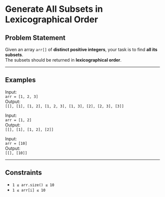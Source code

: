 # Generate All Subsets in Lexicographical Order

## Problem Statement

Given an array `arr[]` of **distinct positive integers**, your task is to find **all its subsets**.  
The subsets should be returned in **lexicographical order**.

---

## Examples
Input:  
`arr = [1, 2, 3]`  
Output:  
`[[], [1], [1, 2], [1, 2, 3], [1, 3], [2], [2, 3], [3]]`

Input:  
`arr = [1, 2]`  
Output:  
`[[], [1], [1, 2], [2]]`

Input:  
`arr = [10]`  
Output:  
`[[], [10]]`

---

## Constraints

- `1 ≤ arr.size() ≤ 10`  
- `1 ≤ arr[i] ≤ 10`
